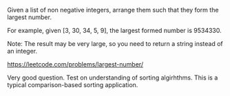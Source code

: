 Given a list of non negative integers, arrange them such that they form the largest number.

For example, given [3, 30, 34, 5, 9], the largest formed number is 9534330.

Note: The result may be very large, so you need to return a string instead of an integer.

https://leetcode.com/problems/largest-number/


Very good question. Test on understanding of sorting algirhthms. This is
a typical comparison-based sorting application.
